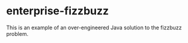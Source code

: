 # enterprise-fizzbuzz
This is an example of an over-engineered Java solution to the fizzbuzz problem.
